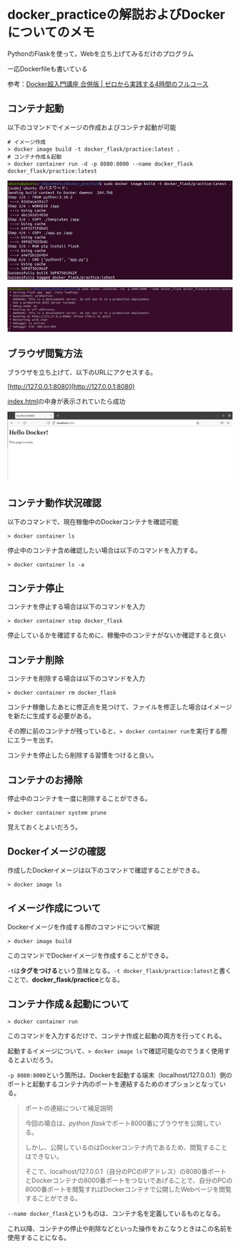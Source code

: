# docker_practiceの解説およびDockerについてのメモ

PythonのFlaskを使って，Webを立ち上げてみるだけのプログラム

一応Dockerfileも書いている

参考：[Docker超入門講座 合併版 | ゼロから実践する4時間のフルコース](https://www.youtube.com/watch?v=lZD1MIHwMBY&t=6693s)

## コンテナ起動

以下のコマンドでイメージの作成およびコンテナ起動が可能

```
# イメージ作成
> docker image build -t docker_flask/practice:latest .
# コンテナ作成＆起動
> docker container run -d -p 8080:8000 --name docker_flask docker_flask/practice:latest
```

![docker image build](./img/image_build.png)

![docker container run](./img/container_run.png)

## ブラウザ閲覧方法

ブラウザを立ち上げて、以下のURLにアクセスする。

[http://127.0.0.1:8080](http://127.0.0.1:8080)

[index.html](./templates/index.html)の中身が表示されていたら成功

![browse](./img/browse.png)

## コンテナ動作状況確認

以下のコマンドで、現在稼働中のDockerコンテナを確認可能

```
> docker container ls
```

停止中のコンテナ含め確認したい場合は以下のコマンドを入力する。

```
> docker container ls -a
```


## コンテナ停止

コンテナを停止する場合は以下のコマンドを入力

```
> docker container stop docker_flask
```

停止しているかを確認するために、稼働中のコンテナがないか確認すると良い


## コンテナ削除

コンテナを削除する場合は以下のコマンドを入力

```
> docker container rm docker_flask
```

コンテナ稼働したあとに修正点を見つけて、ファイルを修正した場合はイメージを新たに生成する必要がある。

その際に前のコンテナが残っていると、`> docker container run`を実行する際にエラーを出す。

コンテナを停止したら削除する習慣をつけると良い。


## コンテナのお掃除

停止中のコンテナを一度に削除することができる。

```
> docker container system prune
```

覚えておくとよいだろう。


## Dockerイメージの確認

作成したDockerイメージは以下のコマンドで確認することができる。

```
> docker image ls
```


## イメージ作成について

Dockerイメージを作成する際のコマンドについて解説

```
> docker image build
```

このコマンドでDockerイメージを作成することができる。

`-t`は**タグをつける**という意味となる。`-t docker_flask/practice:latest`と書くことで、**docker\_flask/practice**となる。

## コンテナ作成＆起動について

```
> docker container run
```

このコマンドを入力するだけで、コンテナ作成と起動の両方を行ってくれる。

起動するイメージについて、`> docker image ls`で確認可能なのでうまく使用するとよいだろう。


`-p 8080:8000`という箇所は、Dockerを起動する端末（localhost/127.0.0.1）側のポートと起動するコンテナ内のポートを連結するためのオプションとなっている。

> ポートの連結について補足説明
> 
> 今回の場合は、*python flask*でポート8000番にブラウザを公開している。
> 
> しかし、公開しているのはDockerコンテナ内であるため、閲覧することはできない。
>
> そこで、localhost/127.0.0.1（自分のPCのIPアドレス）の8080番ポートとDockerコンテナの8000番ポートをつないであげることで、自分のPCの8000番ポートを閲覧すればDockerコンテナで公開したWebページを閲覧することができる。
> 
`--name docker_flask`というものは、コンテナ名を定義しているものとなる。

これ以降、コンテナの停止や削除などといった操作をおこなうときはこの名前を使用することになる。



